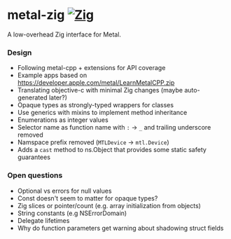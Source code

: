 metal-zig [![Zig](https://img.shields.io/badge/Made_with-Zig-F7A41D.svg)](https://shields.io/)
====
A low-overhead Zig interface for Metal.

### Design

- Following metal-cpp + extensions for API coverage
- Example apps based on https://developer.apple.com/metal/LearnMetalCPP.zip
- Translating objective-c with minimal Zig changes (maybe auto-generated later?)
- Opaque types as strongly-typed wrappers for classes
- Use generics with mixins to implement method inheritance
- Enumerations as integer values
- Selector name as function name with `:` -> `_` and trailing underscore removed
- Namspace prefix removed (`MTLDevice` -> `mtl.Device`)
- Adds a `cast` method to ns.Object that provides some static safety guarantees

### Open questions

- Optional vs errors for null values
- Const doesn't seem to matter for opaque types?
- Zig slices or pointer/count (e.g. array initialization from objects)
- String constants (e.g NSErrorDomain)
- Delegate lifetimes
- Why do function parameters get warning about shadowing struct fields